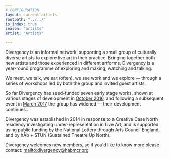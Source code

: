 ```yaml
---
# CONFIGURATION
layout: current-artists
rootpath: "../../"
is_index: true
season: "artists"
artist: "Artists"

---
```

Divergency is an informal network, supporting a small group of culturally diverse artists to explore live art in their practice. Bringing together both new artists and those experienced in different artforms, Divergency is a year-round programme of exploring and making, watching and talking.          
             
We meet, we talk, we eat (often), we see work and we explore — through a series of workshops led by both the group and invited guest artists.                
            
So far Divergency has seed-funded seven early stage works, shown at various stages of development in [October 2016](/archive/event/showcase2016), and following a subsequent event in [March 2017](/archive/event/mixology2017) the group has widened — their development continues…          
          
Divergency was established in 2014 in response to a Creative Case North residency investigating under-representation in Live Art, and is supported using public funding by the National Lottery through Arts Council England, and by hÅb + STUN (Sustained Theatre Up North).        
           
Divergency welcomes new members, so if you'd like to know more please contact: <mailto:divergency@habmcr.org>

